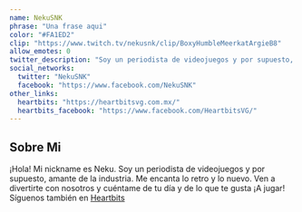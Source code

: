 ```yaml
---
name: NekuSNK
phrase: "Una frase aqui"
color: "#FA1ED2"
clip: "https://www.twitch.tv/nekusnk/clip/BoxyHumbleMeerkatArgieB8"
allow_emotes: 0
twitter_description: "Soy un periodista de videojuegos y por supuesto, amante de la industria. Me encanta lo retro y lo nuevo. Ven a divertirte con nosotros y cuéntame de tu día y de lo que te gusta"
social_networks:
  twitter: "NekuSNK"
  facebook: "https://www.facebook.com/NekuSNK"
other_links:
  heartbits: "https://heartbitsvg.com.mx/"
  heartbits_facebook: "https://www.facebook.com/HeartbitsVG/"
---
```

<h2>Sobre <span class="cursive">Mi</span></h2>
<p class="streamer-about">¡Hola! Mi nickname es Neku. Soy un periodista de videojuegos y por supuesto, amante de la industria. Me encanta lo retro y lo nuevo. Ven a divertirte con nosotros y cuéntame de tu día y de lo que te gusta ¡A jugar! Síguenos también en <a href="https://heartbitsvg.com.mx/">Heartbits</a></p>